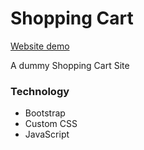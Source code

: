 # Shopping Cart

[Website demo](http://faisalcep.github.io/shopping-cart-2)

A dummy Shopping Cart Site

### Technology

- Bootstrap
- Custom CSS
- JavaScript

